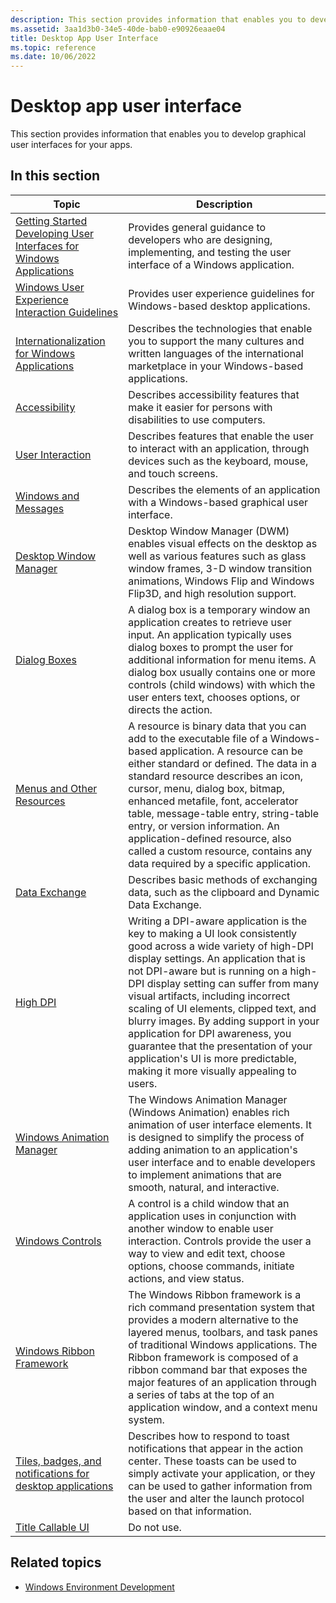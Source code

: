 ```yaml
---
description: This section provides information that enables you to develop graphical user interfaces for your apps.
ms.assetid: 3aa1d3b0-34e5-40de-bab0-e90926eaae04
title: Desktop App User Interface
ms.topic: reference
ms.date: 10/06/2022
---
```


# Desktop app user interface

This section provides information that enables you to develop graphical user interfaces for your apps.

## In this section

| Topic | Description |
|-|-|
| [Getting Started Developing User Interfaces for Windows Applications](./appuistart/getting-started-developing-user-interfaces-portal.md) | Provides general guidance to developers who are designing, implementing, and testing the user interface of a Windows application. |
| [Windows User Experience Interaction Guidelines](../uxguide/interaction.md) | Provides user experience guidelines for Windows-based desktop applications. |
| [Internationalization for Windows Applications](./intl/international-support.md) | Describes the technologies that enable you to support the many cultures and written languages of the international marketplace in your Windows-based applications. |
| [Accessibility](./accessibility/accessibility.md) | Describes accessibility features that make it easier for persons with disabilities to use computers. |
| [User Interaction](./user-interaction.md) | Describes features that enable the user to interact with an application, through devices such as the keyboard, mouse, and touch screens. |
| [Windows and Messages](./winmsg/windowing.md) | Describes the elements of an application with a Windows-based graphical user interface. |
| [Desktop Window Manager](./dwm/dwm-overview.md) | Desktop Window Manager (DWM) enables visual effects on the desktop as well as various features such as glass window frames, 3-D window transition animations, Windows Flip and Windows Flip3D, and high resolution support. |
| [Dialog Boxes](./dlgbox/dialog-boxes.md) | A dialog box is a temporary window an application creates to retrieve user input. An application typically uses dialog boxes to prompt the user for additional information for menu items. A dialog box usually contains one or more controls (child windows) with which the user enters text, chooses options, or directs the action. |
| [Menus and Other Resources](./menurc/resources.md) | A resource is binary data that you can add to the executable file of a Windows-based application. A resource can be either standard or defined. The data in a standard resource describes an icon, cursor, menu, dialog box, bitmap, enhanced metafile, font, accelerator table, message-table entry, string-table entry, or version information. An application-defined resource, also called a custom resource, contains any data required by a specific application. |
| [Data Exchange](./dataxchg/data-exchange.md) | Describes basic methods of exchanging data, such as the clipboard and Dynamic Data Exchange. |
| [High DPI](./hidpi/high-dpi-desktop-application-development-on-windows.md) | Writing a DPI-aware application is the key to making a UI look consistently good across a wide variety of high-DPI display settings. An application that is not DPI-aware but is running on a high-DPI display setting can suffer from many visual artifacts, including incorrect scaling of UI elements, clipped text, and blurry images. By adding support in your application for DPI awareness, you guarantee that the presentation of your application's UI is more predictable, making it more visually appealing to users. |
| [Windows Animation Manager](./uianimation/-main-portal.md) | The Windows Animation Manager (Windows Animation) enables rich animation of user interface elements. It is designed to simplify the process of adding animation to an application's user interface and to enable developers to implement animations that are smooth, natural, and interactive. |
| [Windows Controls](./controls/window-controls.md) | A control is a child window that an application uses in conjunction with another window to enable user interaction. Controls provide the user a way to view and edit text, choose options, choose commands, initiate actions, and view status. |
| [Windows Ribbon Framework](./windowsribbon/-uiplat-windowsribbon-entry.md) | The Windows Ribbon framework is a rich command presentation system that provides a modern alternative to the layered menus, toolbars, and task panes of traditional Windows applications. The Ribbon framework is composed of a ribbon command bar that exposes the major features of an application through a series of tabs at the top of an application window, and a context menu system. |
| [Tiles, badges, and notifications for desktop applications](/windows/win32/api/_win32_tile_badge_notif/) | Describes how to respond to toast notifications that appear in the action center. These toasts can be used to simply activate your application, or they can be used to gather information from the user and alter the launch protocol based on that information. |
| [Title Callable UI](/previous-versions/windows/desktop/tcui/title-callable-ui-portal) | Do not use. |

## Related topics

* [Windows Environment Development](./user-interface.md)
